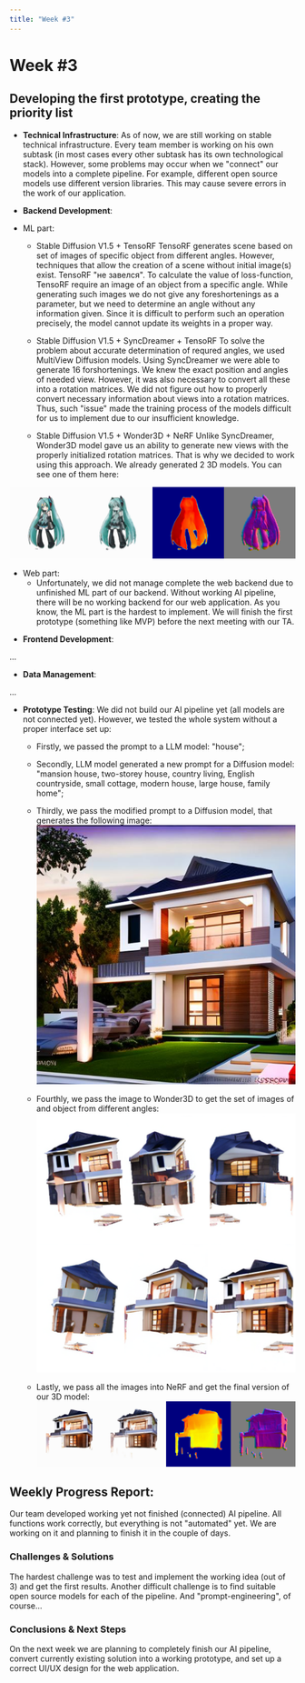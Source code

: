 ```yaml
---
title: "Week #3"
---
```


# **Week #3**

## **Developing the first prototype, creating the priority list**

- **Technical Infrastructure**:
As of now, we are still working on stable technical infrastructure. Every team member is working on his own subtask (in most cases every other subtask has its own technological stack). However, some problems may occur when we "connect" our models into a complete pipeline.
For example, different open source models use different version libraries. This may cause severe errors in the work of our application.

- **Backend Development**:
* ML part:
    * Stable Diffusion V1.5 + TensoRF
    TensoRF generates scene based on set of images of specific object from different angles. However, techniques that allow the creation of a scene without initial image(s) exist. TensoRF "не завелся". To calculate the value of loss-function, TensoRF require an image of an object from a specific angle. While generating such images we do not give any foreshortenings as a parameter, but we need to determine an angle without any information given. Since it is difficult to perform such an operation precisely, the model cannot update its weights in a proper way.

    * Stable Diffusion V1.5 + SyncDreamer + TensoRF
    To solve the problem about accurate determination of requred angles, we used MultiView Diffusion models. Using SyncDreamer we were able to generate 16 forshortenings. We knew the exact position and angles of needed view. However, it was also necessary to convert all these into a rotation matrices. We did not figure out how to properly convert necessary information about views into a rotation matrices. Thus, such "issue" made the training process of the models difficult for us to implement due to our insufficient knowledge.

    * Stable Diffusion V1.5 + Wonder3D + NeRF
    Unlike SyncDreamer, Wonder3D model gave us an ability to generate new views with the properly initialized rotation matrices. That is why we decided to work using this approach. We already generated 2 3D models. You can see one of them here:

![Girl_1](/static/2024/OmniShaper/Girl_1.gif)

* Web part:
    * Unfortunately, we did not manage complete the web backend due to unfinished ML part of our backend.
    Without working AI pipeline, there will be no working backend for our web application. As you know, the ML part is the hardest to implement. We will finish the first prototype (something like MVP) before the next meeting with our TA.

- **Frontend Development**:

...

- **Data Management**:

...

- **Prototype Testing**:
We did not build our AI pipeline yet (all models are not connected yet). However, we tested the whole system without a proper interface set up:
    * Firstly, we passed the prompt to a LLM model:
    "house";
    * Secondly, LLM model generated a new prompt for a Diffusion model:
    "mansion house, two-storey house, country living, English countryside, small cottage, modern house, large house, family home";
    * Thirdly, we pass the modified prompt to a Diffusion model, that generates the following image:
![House_1_img](/static/2024/OmniShaper/House_1.png)

    * Fourthly, we pass the image to Wonder3D to get the set of images of and object from different angles:
![House_1_img](/static/2024/OmniShaper/House_1_collage.png)
    
    * Lastly, we pass all the images into NeRF and get the final version of our 3D model:
![House_1](/static/2024/OmniShaper/House_1.gif)

## **Weekly Progress Report**:

Our team developed working yet not finished (connected) AI pipeline. All functions work correctly, but everything is not "automated" yet. We are working on it and planning to finish it in the couple of days.

### **Challenges & Solutions**
The hardest challenge was to test and implement the working idea (out of 3) and get the first results.
Another difficult challenge is to find suitable open source models for each of the pipeline. 
And "prompt-engineering", of course...

### **Conclusions & Next Steps**
On the next week we are planning to completely finish our AI pipeline, convert currently existing solution into a working prototype, and set up a correct UI/UX design for the web application.
